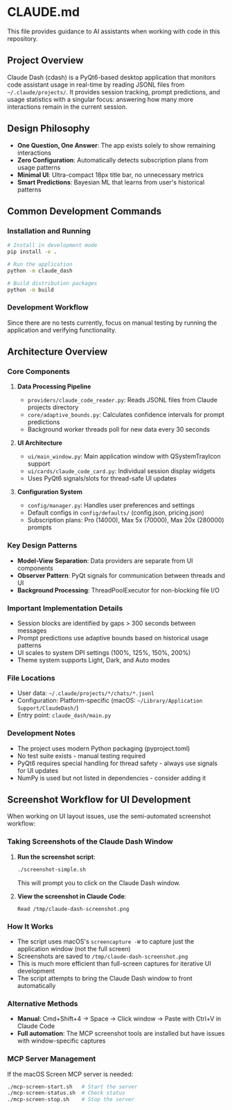 # CLAUDE.md

This file provides guidance to AI assistants when working with code in this repository.

## Project Overview

Claude Dash (cdash) is a PyQt6-based desktop application that monitors code assistant usage in real-time by reading JSONL files from `~/.claude/projects/`. It provides session tracking, prompt predictions, and usage statistics with a singular focus: answering how many more interactions remain in the current session.

## Design Philosophy

- **One Question, One Answer**: The app exists solely to show remaining interactions
- **Zero Configuration**: Automatically detects subscription plans from usage patterns
- **Minimal UI**: Ultra-compact 18px title bar, no unnecessary metrics
- **Smart Predictions**: Bayesian ML that learns from user's historical patterns

## Common Development Commands

### Installation and Running
```bash
# Install in development mode
pip install -e .

# Run the application
python -m claude_dash

# Build distribution packages
python -m build
```

### Development Workflow
Since there are no tests currently, focus on manual testing by running the application and verifying functionality.

## Architecture Overview

### Core Components

1. **Data Processing Pipeline**
   - `providers/claude_code_reader.py`: Reads JSONL files from Claude projects directory
   - `core/adaptive_bounds.py`: Calculates confidence intervals for prompt predictions
   - Background worker threads poll for new data every 30 seconds

2. **UI Architecture**
   - `ui/main_window.py`: Main application window with QSystemTrayIcon support
   - `ui/cards/claude_code_card.py`: Individual session display widgets
   - Uses PyQt6 signals/slots for thread-safe UI updates

3. **Configuration System**
   - `config/manager.py`: Handles user preferences and settings
   - Default configs in `config/defaults/` (config.json, pricing.json)
   - Subscription plans: Pro (14000), Max 5x (70000), Max 20x (280000) prompts

### Key Design Patterns

- **Model-View Separation**: Data providers are separate from UI components
- **Observer Pattern**: PyQt signals for communication between threads and UI
- **Background Processing**: ThreadPoolExecutor for non-blocking file I/O

### Important Implementation Details

- Session blocks are identified by gaps > 300 seconds between messages
- Prompt predictions use adaptive bounds based on historical usage patterns
- UI scales to system DPI settings (100%, 125%, 150%, 200%)
- Theme system supports Light, Dark, and Auto modes

### File Locations

- User data: `~/.claude/projects/*/chats/*.jsonl`
- Configuration: Platform-specific (macOS: `~/Library/Application Support/ClaudeDash/`)
- Entry point: `claude_dash/main.py`

### Development Notes

- The project uses modern Python packaging (pyproject.toml)
- No test suite exists - manual testing required
- PyQt6 requires special handling for thread safety - always use signals for UI updates
- NumPy is used but not listed in dependencies - consider adding it

## Screenshot Workflow for UI Development

When working on UI layout issues, use the semi-automated screenshot workflow:

### Taking Screenshots of the Claude Dash Window

1. **Run the screenshot script**:
   ```bash
   ./screenshot-simple.sh
   ```
   This will prompt you to click on the Claude Dash window.

2. **View the screenshot in Claude Code**:
   ```
   Read /tmp/claude-dash-screenshot.png
   ```

### How It Works

- The script uses macOS's `screencapture -W` to capture just the application window (not the full screen)
- Screenshots are saved to `/tmp/claude-dash-screenshot.png`
- This is much more efficient than full-screen captures for iterative UI development
- The script attempts to bring the Claude Dash window to front automatically

### Alternative Methods

- **Manual**: Cmd+Shift+4 → Space → Click window → Paste with Ctrl+V in Claude Code
- **Full automation**: The MCP screenshot tools are installed but have issues with window-specific captures

### MCP Server Management

If the macOS Screen MCP server is needed:
```bash
./mcp-screen-start.sh   # Start the server
./mcp-screen-status.sh  # Check status
./mcp-screen-stop.sh    # Stop the server
```
